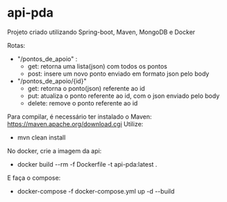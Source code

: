 # api-pda

Projeto criado utilizando Spring-boot, Maven, MongoDB e Docker
  
Rotas:  
- "/pontos_de_apoio" :  
    - get: retorna uma lista(json) com todos os pontos  
    - post: insere um novo ponto enviado em formato json pelo body  
 - "/pontos_de_apoio/{id}"
    - get: retorna o ponto(json) referente ao id
    - put: atualiza o ponto referente ao id, com o json enviado pelo body
    - delete: remove o ponto referente ao id

Para compilar, é necessário ter instalado o Maven: https://maven.apache.org/download.cgi
Utilize: 
  - mvn clean install
  
No docker, crie a imagem da api:
  - docker build --rm -f Dockerfile -t api-pda:latest .
  
E faça o compose:
  - docker-compose -f docker-compose.yml up -d --build
